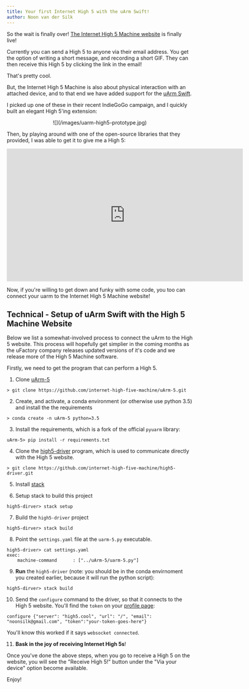 ```yaml
---
title: Your first Internet High 5 with the uArm Swift!
author: Noon van der Silk
---
```


So the wait is finally over! [The Internet High 5 Machine
website](https://high5.cool) is finally live!

Currently you can send a High 5 to anyone via their email address. You get the
option of writing a short message, and recording a short GIF. They can then
receive this High 5 by clicking the link in the email!

That's pretty cool.

But, the Internet High 5 Machine is also about physical interaction with an
attached device, and to that end we have added support for the [uArm
Swift](http://ufactory.cc/#/en/).

I picked up one of these in their recent IndieGoGo campaign, and I quickly
built an elegant High 5'ing extension:

<center>
![](/images/uarm-high5-prototype.jpg)
</center>

Then, by playing around with one of the open-source libraries that they
provided, I was able to get it to give me a High 5:

<iframe src="https://player.vimeo.com/video/216588083" width="640" height="360" frameborder="0" webkitallowfullscreen mozallowfullscreen allowfullscreen></iframe>

Now, if you're willing to get down and funky with some code, you too can
connect your uarm to the Internet High 5 Machine website!


## Technical - Setup of uArm Swift with the High 5 Machine Website

Below we list a somewhat-involved process to connect the uArm to the High 5
website. This process will hopefully get simplier in the coming months as the
uFactory company releases updated versions of it's code and we release more of
the High 5 Machine software.

Firstly, we need to get the program that can perform a High 5.

1. Clone [uArm-5](https://github.com/silky/pyuarm)

```
> git clone https://github.com/internet-high-five-machine/uArm-5.git
```

2. Create, and activate, a conda environment (or otherwise use python 3.5) and
   install the the requirements

```
> conda create -n uArm-5 python=3.5
```

3. Install the requirements, which is a fork of the official `pyuarm` library:

```
uArm-5> pip install -r requirements.txt
```

4. Clone the
   [high5-driver](https://github.com/internet-high-five-machine/high5-driver)
   program, which is used to communicate directly with the High 5 website.

```
> git clone https://github.com/internet-high-five-machine/high5-driver.git
```

5. Install [stack](https://docs.haskellstack.org/en/stable/README/)

6. Setup stack to build this project

```
high5-dirver> stack setup
```

7. Build the `high5-driver` project

```
high5-dirver> stack build
```

8. Point the `settings.yaml` file at the `uarm-5.py` executable.

```
high5-driver> cat settings.yaml
exec:
    machine-command      : ["../uArm-5/uarm-5.py"]
```

9. **Run** the `high5-driver` (note: you should be in the conda envirnoment
   you created earlier, because it will run the python script):

```
high5-dirver> stack build
```

10. Send the `configure` command to the driver, so that it connects to the
    High 5 website. You'll find the `token` on your [profile
    page](https://high5.cool/profile):

```
configure {"server": "high5.cool", "url": "/", "email": "noonsilk@gmail.com", "token":"your-token-goes-here"}
```

You'll know this worked if it says `websocket connected`.


11. **Bask in the joy of receiving Internet High 5s**!

Once you've done the above steps, when you go to receive a High 5 on the
website, you will see the "Receive High 5!" button under the "Via your device"
option become available.

Enjoy!
